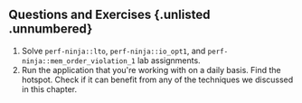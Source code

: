 ## Questions and Exercises {.unlisted .unnumbered}

[TODO]: update

1. Solve `perf-ninja::lto`, `perf-ninja::io_opt1`, and `perf-ninja::mem_order_violation_1` lab assignments.
2. Run the application that you're working with on a daily basis. Find the hotspot. Check if it can benefit from any of the techniques we discussed in this chapter.